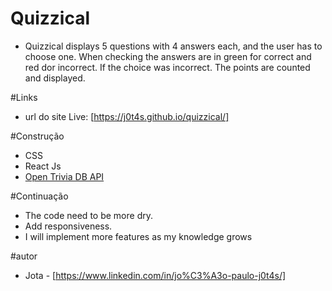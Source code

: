 # Quizzical
- Quizzical displays 5 questions with 4 answers each, and the user has to choose one. When checking the answers are in green for correct and red dor incorrect. If the choice was incorrect. The points are counted and displayed.

#Links
- url do site Live: [https://j0t4s.github.io/quizzical/]

#Construção
- CSS
- React Js
- [Open Trivia DB API](https://opentdb.com/api_config.php)

#Continuação
- The code need to be more dry.
- Add responsiveness.
- I will implement more features as my knowledge grows

#autor

- Jota - [https://www.linkedin.com/in/jo%C3%A3o-paulo-j0t4s/]
